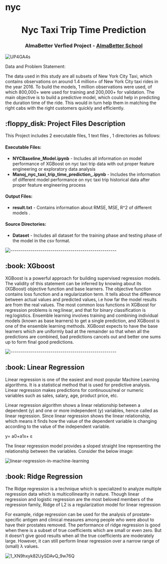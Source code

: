 # nyc

</p>
<h1 align="center"> Nyc Taxi Trip Time Prediction </h1>
<h3 align="center"> AlmaBetter Verfied Project - <a href="https://www.almabetter.com/"> AlmaBetter School </a> </h5>


   ![UP4GA4s](https://user-images.githubusercontent.com/109129303/178731209-950c34d8-aff8-4d5f-9506-67c65a25a04f.jpg)



<p>Data and Problem Statement:

The data used in this study are all subsets of New York City Taxi, which contains observations on around 1.4 million+ of New York City taxi rides in the year 2016. To build the models, 1 million observations were used, of which 800,000+ were used for training and 200,000+ for validation. The main objective is to build a predictive model, which could help in predicting the duration time of the ride. This would in turn help them in matching the right cabs with the right customers quickly and efficiently.</p>

<h2> :floppy_disk: Project Files Description</h2>

<p>This Project includes 2 executable files, 1 text files , 1 directories as follows:</p>
<h4>Executable Files:</h4>
<ul>

 <li><b>NYCBaseline_Model.ipynb</b> - Includes all information on model performance of XGBoost on nyc taxi trip data with out proper feature engineering or exploratory data analysis </li>
  <li><b>Manoj_nyc_taxi_trip_time_prediction_.ipynb</b> - Includes the information of different model performance on nyc taxi trip historical data after proper feature engineering process</li>
</ul>

<h4>Output Files:</h4>
<ul>
  <li><b>result.txt</b> - Contains information about RMSE, MSE, R^2 of different models  .</li>
  
  </ul>

<h4>Source Directories:</h4>
<ul>
  <li><b>Dataset</b> - Includes all dataset  for the training phase and testing phase of the model in the csv format.</li>
  
</ul>


</ul>

![-----------------------------------------------------](https://raw.githubusercontent.com/andreasbm/readme/master/assets/lines/rainbow.png)

<h2> :book: XGboost </h2>

<p> XGBoost is a powerful approach for building supervised regression models. The validity of this statement can be inferred by knowing about its (XGBoost) objective function and base learners. The objective function contains loss function and a regularization term. It tells about the difference between actual values and predicted values, i.e how far the model results are from the real values. The most common loss functions in XGBoost for regression problems is reg:linear, and that for binary classification is reg:logistics. Ensemble learning involves training and combining individual models (known as base learners) to get a single prediction, and XGBoost is one of the ensemble learning methods. XGBoost expects to have the base learners which are uniformly bad at the remainder so that when all the predictions are combined, bad predictions cancels out and better one sums up to form final good predictions.



![-----------------------------------------------------](https://raw.githubusercontent.com/andreasbm/readme/master/assets/lines/rainbow.png)
   
   
<h2> :book: Linear Regression </h2>

<p> Linear regression is one of the easiest and most popular Machine Learning algorithms. It is a statistical method that is used for predictive analysis. Linear regression makes predictions for continuous/real or numeric variables such as sales, salary, age, product price, etc.

Linear regression algorithm shows a linear relationship between a dependent (y) and one or more independent (y) variables, hence called as linear regression. Since linear regression shows the linear relationship, which means it finds how the value of the dependent variable is changing according to the value of the independent variable.
   
   y= a0+a1x+ ε

The linear regression model provides a sloped straight line representing the relationship between the variables. Consider the below image:
   
   

![linear-regression-in-machine-learning](https://user-images.githubusercontent.com/109129303/178734810-7d3c637c-a4ba-4b6e-9b4a-4444608da597.png)
   
<h2> :book: Ridge Regression </h2>

<p> The Ridge regression is a technique which is specialized to analyze multiple regression data which is multicollinearity in nature. Though linear regression and logistic regression are the most beloved members of the regression family, Ridge of L2 is a regularization model for linear regression
   
   For example, ridge regression can be used for the analysis of prostate-specific antigen and clinical measures among people who were about to have their prostates removed. The performance of ridge regression is good when there is a subset of true coefficients which are small or even zero. But it doesn’t give good results when all the true coefficients are moderately large. However, it can still perform linear regression over a narrow range of (small) λ values.
   
   ![1_XN9hxyk82UySDAvQ_9w76Q](https://user-images.githubusercontent.com/109129303/178737158-4ba6bf33-57e4-45c9-918d-6dbf0668724d.gif)

   
   
